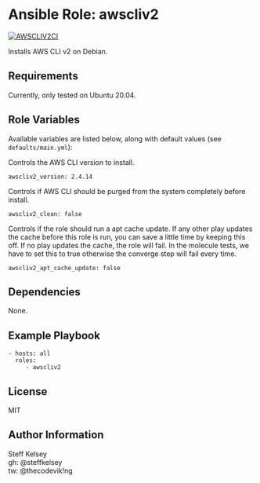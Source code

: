 Ansible Role: awscliv2
=========

[![AWSCLIV2CI](https://github.com/steffkelsey/linux-laptop/actions/workflows/awscliv2-ci.yml/badge.svg?branch=master)](https://github.com/steffkelsey/linux-laptop/actions/workflows/awscliv2-ci.yml)

Installs AWS CLI v2 on Debian.

Requirements
------------

Currently, only tested on Ubuntu 20.04.

Role Variables
--------------

Available variables are listed below, along with default values (see `defaults/main.yml`):

Controls the AWS CLI version to install.

    awscliv2_version: 2.4.14

Controls if AWS CLI should be purged from the system completely before install.

    awscliv2_clean: false

Controls if the role should run a apt cache update. If any other play updates
the cache before this role is run, you can save a little time by keeping this
off. If no play updates the cache, the role will fail. In the molecule tests, we
have to set this to true otherwise the converge step will fail every time.

    awscliv2_apt_cache_update: false

Dependencies
------------

None.

Example Playbook
----------------

    - hosts: all
      roles:
         - awscliv2

License
-------

MIT

Author Information
------------------

Steff Kelsey  
gh: @steffkelsey  
tw: @thecodevik!ng  

